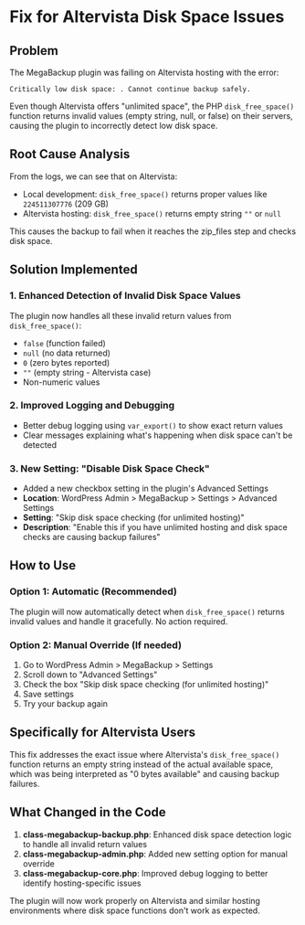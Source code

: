 # Fix for Altervista Disk Space Issues

## Problem
The MegaBackup plugin was failing on Altervista hosting with the error:
```
Critically low disk space: . Cannot continue backup safely.
```

Even though Altervista offers "unlimited space", the PHP `disk_free_space()` function returns invalid values (empty string, null, or false) on their servers, causing the plugin to incorrectly detect low disk space.

## Root Cause Analysis
From the logs, we can see that on Altervista:
- Local development: `disk_free_space()` returns proper values like `224511307776` (209 GB)  
- Altervista hosting: `disk_free_space()` returns empty string `""` or `null`

This causes the backup to fail when it reaches the zip_files step and checks disk space.

## Solution Implemented

### 1. Enhanced Detection of Invalid Disk Space Values
The plugin now handles all these invalid return values from `disk_free_space()`:
- `false` (function failed)
- `null` (no data returned)
- `0` (zero bytes reported)
- `""` (empty string - Altervista case)
- Non-numeric values

### 2. Improved Logging and Debugging
- Better debug logging using `var_export()` to show exact return values
- Clear messages explaining what's happening when disk space can't be detected

### 3. New Setting: "Disable Disk Space Check"
- Added a new checkbox setting in the plugin's Advanced Settings
- **Location**: WordPress Admin > MegaBackup > Settings > Advanced Settings
- **Setting**: "Skip disk space checking (for unlimited hosting)"
- **Description**: "Enable this if you have unlimited hosting and disk space checks are causing backup failures"

## How to Use

### Option 1: Automatic (Recommended)
The plugin will now automatically detect when `disk_free_space()` returns invalid values and handle it gracefully. No action required.

### Option 2: Manual Override (If needed)
1. Go to WordPress Admin > MegaBackup > Settings
2. Scroll down to "Advanced Settings"
3. Check the box "Skip disk space checking (for unlimited hosting)"
4. Save settings
5. Try your backup again

## Specifically for Altervista Users
This fix addresses the exact issue where Altervista's `disk_free_space()` function returns an empty string instead of the actual available space, which was being interpreted as "0 bytes available" and causing backup failures.

## What Changed in the Code
1. **class-megabackup-backup.php**: Enhanced disk space detection logic to handle all invalid return values
2. **class-megabackup-admin.php**: Added new setting option for manual override
3. **class-megabackup-core.php**: Improved debug logging to better identify hosting-specific issues

The plugin will now work properly on Altervista and similar hosting environments where disk space functions don't work as expected.
